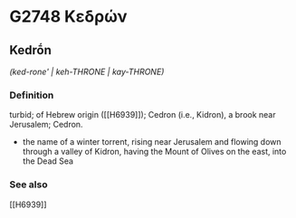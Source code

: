 # G2748 Κεδρών

## Kedrṓn

_(ked-rone' | keh-THRONE | kay-THRONE)_

### Definition

turbid; of Hebrew origin ([[H6939]]); Cedron (i.e., Kidron), a brook near Jerusalem; Cedron.

- the name of a winter torrent, rising near Jerusalem and flowing down through a valley of Kidron, having the Mount of Olives on the east, into the Dead Sea

### See also

[[H6939]]

